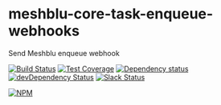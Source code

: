 # meshblu-core-task-enqueue-webhooks
Send Meshblu enqueue webhook

[![Build Status](https://travis-ci.org/octoblu/meshblu-core-task-enqueue-webhooks.svg?branch=master)](https://travis-ci.org/octoblu/meshblu-core-task-enqueue-webhooks)
[![Test Coverage](https://codecov.io/gh/octoblu/meshblu-core-task-enqueue-webhooks/branch/master/graph/badge.svg)](https://codecov.io/gh/octoblu/meshblu-core-task-enqueue-webhooks)
[![Dependency status](http://img.shields.io/david/octoblu/meshblu-core-task-enqueue-webhooks.svg?style=flat)](https://david-dm.org/octoblu/meshblu-core-task-enqueue-webhooks)
[![devDependency Status](http://img.shields.io/david/dev/octoblu/meshblu-core-task-enqueue-webhooks.svg?style=flat)](https://david-dm.org/octoblu/meshblu-core-task-enqueue-webhooks#info=devDependencies)
[![Slack Status](http://community-slack.octoblu.com/badge.svg)](http://community-slack.octoblu.com)

[![NPM](https://nodei.co/npm/meshblu-core-task-enqueue-webhooks.svg?style=flat)](https://npmjs.org/package/meshblu-core-task-enqueue-webhooks)

